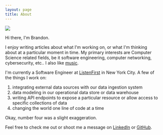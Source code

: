 ```yaml
---
layout: page
title: About
---
```


<img src="{{ site.baseurl }}/assets/images/concert.jpg">
</img>

Hi there, I'm Brandon. 

I enjoy writing articles about what I'm working on, or what I'm thinking about at a particular moment in time. My primary interests are Computer Science related fields, be it software engineering, computer networking, cybersecurity, etc.. I also like [music](https://www.youtube.com/watch?v=dQw4w9WgXcQ).

I'm currently a Software Engineer at [ListenFirst](https://www.listenfirstmedia.com/) in New York City. A few of the things I work on:

1. integrating external data sources with our data ingestion system
2. data modeling in our operational data store or data warehouse
3. writing API endpoints to expose a particular resource or allow access to specific collections of data
4. changing the world one line of code at a time

Okay, number four was a slight exaggeration.

Feel free to check me out or shoot me a message on [LinkedIn](https://www.linkedin.com/in/brandonkpowers/) or [GitHub](https://github.com/brandon-powers).
